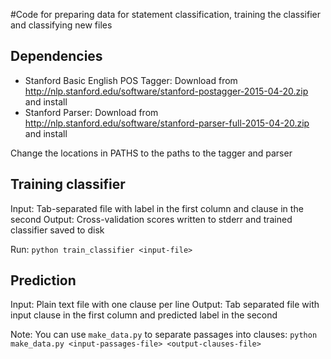 #Code for preparing data for statement classification, training the classifier and classifying new files

## Dependencies
* Stanford Basic English POS Tagger: Download from http://nlp.stanford.edu/software/stanford-postagger-2015-04-20.zip and install
* Stanford Parser: Download from http://nlp.stanford.edu/software/stanford-parser-full-2015-04-20.zip and install

Change the locations in PATHS to the paths to the tagger and parser

## Training classifier
Input: Tab-separated file with label in the first column and clause in the second 
Output: Cross-validation scores written to stderr and trained classifier saved to disk

Run: `python train_classifier <input-file>`

## Prediction
Input: Plain text file with one clause per line
Output: Tab separated file with input clause in the first column and predicted label in the second

Note: You can use `make_data.py` to separate passages into clauses:
`python make_data.py <input-passages-file> <output-clauses-file>`
